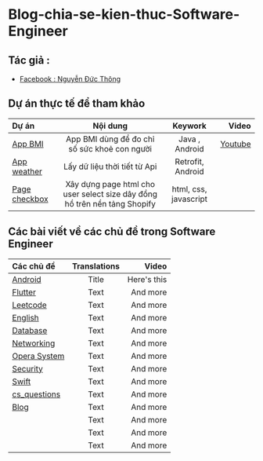 # Blog-chia-se-kien-thuc-Software-Engineer

## Tác giả :  
- [Facebook : Nguyễn Đức Thông](https://www.facebook.com/1824ttd)
## Dự án thực tế để tham khảo

| Dự án       |                 Nội dung    |  Keywork      | Video   |
| :---        |                    :----:   |   :----:      |    ---: | 
|[App BMI](https://github.com/thong2802/App-BMI-Calculator-java-)       | App BMI dùng để đo chỉ số sức khoẻ con người        | Java , Android  |[Youtube](https://www.youtube.com/watch?v=2505oxYFVlM) |  
|[App weather](https://github.com/thong2802/app-weather)| Lấy dữ liệu thời tiết từ Api                | Retrofit, Android   |         |
|[Page checkbox](https://augleather.com/pages/catalog)| Xây dựng page html cho user select size dây đồng hồ trên nền tảng Shopify                         |  html, css, javascript              |         |


## Các bài viết về các chủ đề trong Software Engineer
| Các chủ đề  | Translations| Video         |
| :---        |    :----:   |          ---: |
|[Android](https://github.com/thong2802/blog_computer_science/tree/master/Android)       | Title       | Here's this   |
|[Flutter](https://github.com/thong2802/blog_computer_science/tree/master/Flutter)   | Text        | And more      |
|[Leetcode](https://github.com/thong2802/blog_computer_science/tree/master/Leetcode)    | Text        | And more      |
|[English](https://github.com/thong2802/blog_computer_science/tree/master/english)  | Text        | And more      |
|[Database](https://github.com/thong2802/blog_computer_science/tree/master/Database)   | Text        | And more      |
|[Networking](https://github.com/thong2802/blog_computer_science/tree/master/Networking)   | Text        | And more      |
|[Opera System](https://github.com/thong2802/blog_computer_science/tree/master/Opera%20System)   | Text        | And more      |
|[Security](https://github.com/thong2802/blog_computer_science/tree/master/Security)   | Text        | And more      |
|[Swift](https://github.com/thong2802/blog_computer_science/tree/master/Swift)   | Text        | And more      |
|[cs_questions](https://github.com/thong2802/blog_computer_science/tree/master/cs_questions)   | Text        | And more      |
|[Blog](https://github.com/thong2802/blog_computer_science/tree/master/Blog)   | Text        | And more      |
|         | Text        | And more      |
|         | Text        | And more      |
|         | Text        | And more      |


 





 
